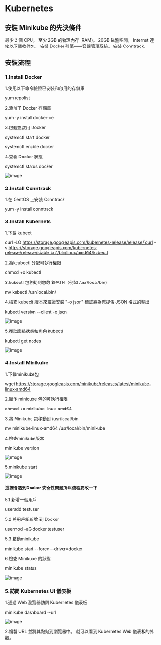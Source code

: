 # Kubernetes

## 安裝 Minikube 的先決條件

最少 2 個 CPU。
至少 2GB 的物理內存 (RAM)。
20GB 磁盤空間。
Internet 連接以下載軟件包。
安裝 Docker 引擎——容器管理系統。
安裝 Conntrack。

## 安裝流程

### 1.Install Docker 

1.使用以下命令驗證已安裝和啟用的存儲庫

  yum repolist
  
2.添加了 Docker 存儲庫

yum -y install docker-ce

3.啟動並啟用 Docker

systemctl start docker

systemctl enable docker

4.查看 Docker 狀態

systemctl status docker

![image](https://user-images.githubusercontent.com/13865973/183815583-89d1eb51-9194-467b-9a02-fcdfd7e3066f.png)

### 2.Install Conntrack

1.在 CentOS 上安裝 Conntrack

yum -y install conntrack

### 3.Install Kubernets

1.下載 kubectl

curl -LO https://storage.googleapis.com/kubernetes-release/release/`curl -s https://storage.googleapis.com/kubernetes-release/release/stable.txt`/bin/linux/amd64/kubectl

2.為keubectl 分配可執行權限

chmod +x kubectl

3.kubectl 包移動到您的 $PATH（例如 /usr/local/bin)

mv kubectl /usr/local/bin/

4.檢查 kubeclt 版本來驗證安裝 "-o json" 標誌將為您提供 JSON 格式的輸出

kubectl version --client -o json

![image](https://user-images.githubusercontent.com/13865973/183816213-8ce0dc7f-481b-45c1-98c5-f9d4b675887d.png)

5.獲取節點狀態和角色 kubectl

kubectl get nodes

![image](https://user-images.githubusercontent.com/13865973/183817678-2dea839f-62fd-4022-b877-ca90e6670880.png)

### 4.Install Minikube

1.下載minikube包

wget https://storage.googleapis.com/minikube/releases/latest/minikube-linux-amd64

2.賦予 minicube 包的可執行權限

chmod +x minikube-linux-amd64

3.將 Minikube 包移動到 /usr/local/bin

mv minikube-linux-amd64 /usr/local/bin/minikube

4.檢查minikube版本

minikube version

![image](https://user-images.githubusercontent.com/13865973/183816589-0e41ff6e-0f0a-447b-8b39-e554d4660a0a.png)

5.minikube start

![image](https://user-images.githubusercontent.com/13865973/183817111-4d2ebb44-5b40-4502-bec9-413e13d22517.png)

#### 這裡會遇到Docker 安全性問題所以流程要改一下
5.1 新增一個用戶

useradd testuser

5.2 將用戶組新增 到 Docker

usermod -aG docker testuser

5.3 啟動minikube

minikube start --force --driver=docker

6.檢查 Minikube 的狀態

minikube status

![image](https://user-images.githubusercontent.com/13865973/183817512-893bf79d-ae3c-42ad-9cef-85bb822da4e9.png)



### 5.訪問 Kubernetes UI 儀表板

1.通過 Web 瀏覽器訪問 Kubernetes 儀表板

minikube dashboard --url

![image](https://user-images.githubusercontent.com/13865973/183817908-01aefc5a-937d-4ab1-bd75-fd8ca919892a.png)

2.複製 URL 並將其黏貼到瀏覽器中。 就可以看到 Kubernetes Web 儀表板的外觀。


